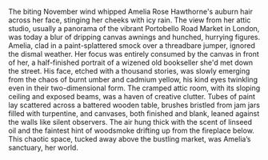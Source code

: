 The biting November wind whipped Amelia Rose Hawthorne's auburn hair across her face, stinging her cheeks with icy rain.  The view from her attic studio, usually a panorama of the vibrant Portobello Road Market in London, was today a blur of dripping canvas awnings and hunched, hurrying figures. Amelia, clad in a paint-splattered smock over a threadbare jumper, ignored the dismal weather.  Her focus was entirely consumed by the canvas in front of her, a half-finished portrait of a wizened old bookseller she'd met down the street. His face, etched with a thousand stories, was slowly emerging from the chaos of burnt umber and cadmium yellow, his kind eyes twinkling even in their two-dimensional form. The cramped attic room, with its sloping ceiling and exposed beams, was a haven of creative clutter. Tubes of paint lay scattered across a battered wooden table, brushes bristled from jam jars filled with turpentine, and canvases, both finished and blank, leaned against the walls like silent observers.  The air hung thick with the scent of linseed oil and the faintest hint of woodsmoke drifting up from the fireplace below.  This chaotic space, tucked away above the bustling market, was Amelia’s sanctuary, her world.
